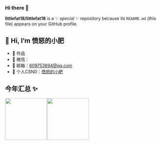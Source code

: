 ### Hi there 👋

**littlefat18/littlefat18** is a ✨ _special_ ✨ repository because its `README.md` (this file) appears on your GitHub profile.

## 👋 Hi, I’m 愤怒的小肥

- 🏡 作品
- 💬 微信：
- 📩 邮箱：609753894@qq.com
- 📝 个人CSND：<a href="https://blog.csdn.net/qq_59622162?type=blog" target="_blank">愤怒的小肥</a>

## 今年汇总 ✨
<img align="" height="137px" src="https://github-readme-stats.vercel.app/api?username=littlefat18&hide_title=true&hide_border=true&show_icons=true&include_all_commits=true&line_height=21&bg_color=0,EC6C6C,FFD479,FFFC79,73FA79&theme=graywhite&locale=cn&range=all_time" /><img align="" height="137px" src="https://github-readme-stats.vercel.app/api/top-langs/?username=littlefat18&hide_title=true&hide_border=true&layout=compact&bg_color=0,73FA79,73FDFF,D783FF&theme=graywhite&locale=cn&range=all_time" />


